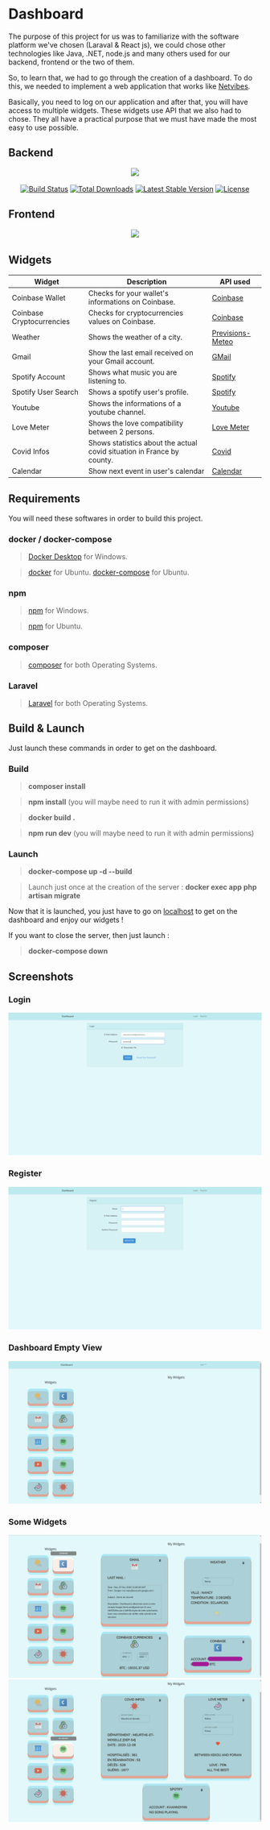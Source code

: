 # Dashboard

The purpose of this project for us was to familiarize with the software platform we've chosen (Laraval & React js), we could chose other technologies like Java, .NET, node.js and many others used for our backend, frontend or the two of them.

So, to learn that, we had to go through the creation of a dashboard. To do this, we needed to implement a web application that works like [Netvibes](https://www.netvibes.com/en).

Basically, you need to log on our application and after that, you will have access to multiple widgets. These widgets use API that we also had to chose.
They all have a practical purpose that we must have made the most easy to use possible. 

## Backend

<p align="center"><a href="https://laravel.com" target="_blank"><img src="https://raw.githubusercontent.com/laravel/art/master/logo-lockup/5%20SVG/2%20CMYK/1%20Full%20Color/laravel-logolockup-cmyk-red.svg" width="400"></a></p>

<p align="center">
<a href="https://travis-ci.org/laravel/framework"><img src="https://travis-ci.org/laravel/framework.svg" alt="Build Status"></a>
<a href="https://packagist.org/packages/laravel/framework"><img src="https://img.shields.io/packagist/dt/laravel/framework" alt="Total Downloads"></a>
<a href="https://packagist.org/packages/laravel/framework"><img src="https://img.shields.io/packagist/v/laravel/framework" alt="Latest Stable Version"></a>
<a href="https://packagist.org/packages/laravel/framework"><img src="https://img.shields.io/packagist/l/laravel/framework" alt="License"></a>
</p>

## Frontend

<p align="center"><a href="https://fr.reactjs.org/tutorial/tutorial.html" target="_blank"><img src="https://www.ubidreams.fr/wp-content/uploads/2020/06/logo-react-js.png" width="400"></a></p>

## Widgets

| Widget | Description | API used |
| ------------- | ------------- | --------- |
| Coinbase Wallet | Checks for your wallet's informations on Coinbase.  | [Coinbase] |
| Coinbase Cryptocurrencies | Checks for cryptocurrencies values on Coinbase.  | [Coinbase] |
| Weather | Shows the weather of a city.  | [Previsions-Meteo] |
| Gmail | Show the last email received on your Gmail account.  | [GMail] |
| Spotify Account | Shows what music you are listening to.  | [Spotify] |
| Spotify User Search | Shows a spotify user's profile.  | [Spotify] |
| Youtube | Shows the informations of a youtube channel.  | [Youtube] |
| Love Meter | Shows the love compatibility between 2 persons.  | [Love Meter] |
| Covid Infos | Shows statistics about the actual covid situation in France by county. | [Covid] |
| Calendar | Show next event in user's calendar | [Calendar] |

[Coinbase]: https://developers.coinbase.com/api/v2
[Previsions-Meteo]: https://www.prevision-meteo.ch/uploads/pdf/recuperation-donnees-meteo.pdf
[GMail]: https://developers.google.com/gmail/api/reference/rest
[Spotify]: https://developer.spotify.com/documentation/web-api/reference/
[Youtube]: https://developers.google.com/youtube/v3/docs
[Love Meter]: https://rapidapi.com/ajith/api/love-calculator/endpoints
[Covid]: https://github.com/florianzemma/CoronavirusAPI-France
[Calendar]: https://developers.google.com/calendar/v3/reference

## Requirements

You will need these softwares in order to build this project.

### docker / docker-compose

> [Docker Desktop](https://docs.docker.com/docker-for-windows/install/) for Windows.

> [docker](https://docs.docker.com/engine/install/ubuntu/) for Ubuntu.
> [docker-compose](https://docs.docker.com/compose/install/) for Ubuntu.

### npm

> [npm](https://www.npmjs.com/get-npm) for Windows.

> [npm](https://doc.ubuntu-fr.org/nodejs) for Ubuntu.

### composer

> [composer](https://getcomposer.org/download/) for both Operating Systems.

### Laravel

> [Laravel](https://laravel.com/docs/8.x/installation) for both Operating Systems.

## Build & Launch

Just launch these commands in order to get on the dashboard.

### Build

> **composer install**

> **npm install** (you will maybe need to run it with admin permissions)

> **docker build .**

> **npm run dev** (you will maybe need to run it with admin permissions)

### Launch

> **docker-compose up -d --build**

> Launch just once at the creation of the server : **docker exec app php artisan migrate**

Now that it is launched, you just have to go on [localhost](http://localhost) to get on the dashboard and enjoy our widgets !

If you want to close the server, then just launch : 

> **docker-compose down**

## Screenshots

### Login

<img src="https://github.com/kevinpruvost/kevinpruvost_epitech/blob/master/ThirdYear/Dashboard/screenshots/login.png"/>

### Register

<img src="https://github.com/kevinpruvost/kevinpruvost_epitech/blob/master/ThirdYear/Dashboard/screenshots/register.png"/>

### Dashboard Empty View

<img src="https://github.com/kevinpruvost/kevinpruvost_epitech/blob/master/ThirdYear/Dashboard/screenshots/dashboardFirstView.png"/>

### Some Widgets

<img src="https://github.com/kevinpruvost/kevinpruvost_epitech/blob/master/ThirdYear/Dashboard/screenshots/dashboardWidgets1.png"/>
<img src="https://github.com/kevinpruvost/kevinpruvost_epitech/blob/master/ThirdYear/Dashboard/screenshots/dashboardWidgets2.png"/>
